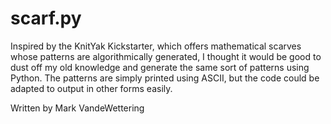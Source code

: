 # scarf.py

Inspired by the KnitYak Kickstarter, which offers mathematical
scarves whose patterns are algorithmically generated, I
thought it would be good to dust off my old knowledge and
generate the same sort of patterns using Python.  The
patterns are simply printed using ASCII, but the code could
be adapted to output in other forms easily.

Written by Mark VandeWettering
